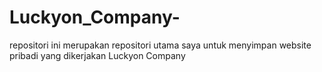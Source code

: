 # Luckyon_Company-

repositori ini merupakan repositori utama saya untuk menyimpan website pribadi yang dikerjakan Luckyon Company
